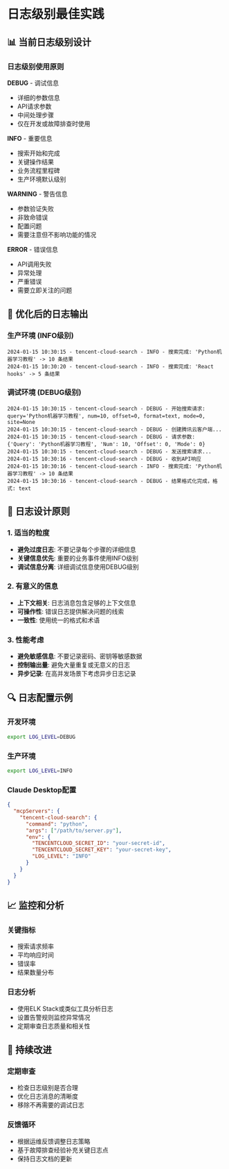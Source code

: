 # 日志级别最佳实践

## 📊 当前日志级别设计

### 日志级别使用原则

**DEBUG** - 调试信息
- 详细的参数信息
- API请求参数
- 中间处理步骤
- 仅在开发或故障排查时使用

**INFO** - 重要信息
- 搜索开始和完成
- 关键操作结果
- 业务流程里程碑
- 生产环境默认级别

**WARNING** - 警告信息
- 参数验证失败
- 非致命错误
- 配置问题
- 需要注意但不影响功能的情况

**ERROR** - 错误信息
- API调用失败
- 异常处理
- 严重错误
- 需要立即关注的问题

## 🔧 优化后的日志输出

### 生产环境 (INFO级别)
```
2024-01-15 10:30:15 - tencent-cloud-search - INFO - 搜索完成: 'Python机器学习教程' -> 10 条结果
2024-01-15 10:30:20 - tencent-cloud-search - INFO - 搜索完成: 'React hooks' -> 5 条结果
```

### 调试环境 (DEBUG级别)
```
2024-01-15 10:30:15 - tencent-cloud-search - DEBUG - 开始搜索请求: query='Python机器学习教程', num=10, offset=0, format=text, mode=0, site=None
2024-01-15 10:30:15 - tencent-cloud-search - DEBUG - 创建腾讯云客户端...
2024-01-15 10:30:15 - tencent-cloud-search - DEBUG - 请求参数: {'Query': 'Python机器学习教程', 'Num': 10, 'Offset': 0, 'Mode': 0}
2024-01-15 10:30:15 - tencent-cloud-search - DEBUG - 发送搜索请求...
2024-01-15 10:30:16 - tencent-cloud-search - DEBUG - 收到API响应
2024-01-15 10:30:16 - tencent-cloud-search - INFO - 搜索完成: 'Python机器学习教程' -> 10 条结果
2024-01-15 10:30:16 - tencent-cloud-search - DEBUG - 结果格式化完成，格式: text
```

## 🎯 日志设计原则

### 1. 适当的粒度
- **避免过度日志**: 不要记录每个步骤的详细信息
- **关键信息优先**: 重要的业务事件使用INFO级别
- **调试信息分离**: 详细调试信息使用DEBUG级别

### 2. 有意义的信息
- **上下文相关**: 日志消息包含足够的上下文信息
- **可操作性**: 错误日志提供解决问题的线索
- **一致性**: 使用统一的格式和术语

### 3. 性能考虑
- **避免敏感信息**: 不要记录密码、密钥等敏感数据
- **控制输出量**: 避免大量重复或无意义的日志
- **异步记录**: 在高并发场景下考虑异步日志记录

## 🔍 日志配置示例

### 开发环境
```bash
export LOG_LEVEL=DEBUG
```

### 生产环境
```bash
export LOG_LEVEL=INFO
```

### Claude Desktop配置
```json
{
  "mcpServers": {
    "tencent-cloud-search": {
      "command": "python",
      "args": ["/path/to/server.py"],
      "env": {
        "TENCENTCLOUD_SECRET_ID": "your-secret-id",
        "TENCENTCLOUD_SECRET_KEY": "your-secret-key",
        "LOG_LEVEL": "INFO"
      }
    }
  }
}
```

## 📈 监控和分析

### 关键指标
- 搜索请求频率
- 平均响应时间
- 错误率
- 结果数量分布

### 日志分析
- 使用ELK Stack或类似工具分析日志
- 设置告警规则监控异常情况
- 定期审查日志质量和相关性

## 🚀 持续改进

### 定期审查
- 检查日志级别是否合理
- 优化日志消息的清晰度
- 移除不再需要的调试日志

### 反馈循环
- 根据运维反馈调整日志策略
- 基于故障排查经验补充关键日志点
- 保持日志文档的更新